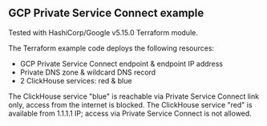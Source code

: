 ## GCP Private Service Connect example

Tested with HashiCorp/Google v5.15.0 Terraform module. 

The Terraform example code deploys the following resources:
- GCP Private Service Connect endpoint & endpoint IP address
- Private DNS zone & wildcard DNS record
- 2 ClickHouse services: red & blue

The ClickHouse service "blue" is reachable via Private Service Connect link only, access from the internet is blocked. The ClickHouse service "red" is available from 1.1.1.1 IP; access via Private Service Connect is not allowed.